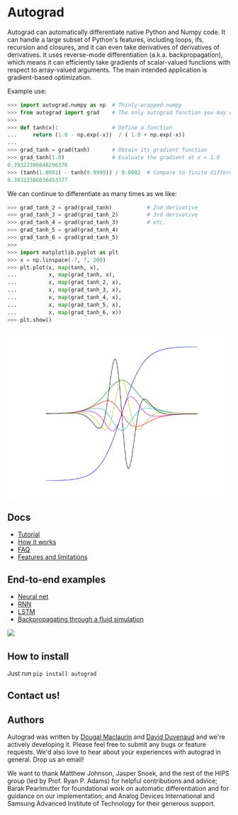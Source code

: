 # Autograd

Autograd can automatically differentiate native Python and Numpy code. It can handle a large subset of Python's features, including loops, ifs, recursion and closures, and it can even take derivatives of derivatives of derivatives. It uses reverse-mode differentiation (a.k.a. backpropagation), which means it can efficiently take gradients of scalar-valued functions with respect to array-valued arguments. The main intended application is gradient-based optimization.

Example use:

```python
>>> import autograd.numpy as np  # Thinly-wrapped numpy
>>> from autograd import grad    # The only autograd function you may ever need
>>>
>>> def tanh(x):                 # Define a function
...     return (1.0 - np.exp(-x))  / ( 1.0 + np.exp(-x))
... 
>>> grad_tanh = grad(tanh)       # Obtain its gradient function
>>> grad_tanh(1.0)               # Evaluate the gradient at x = 1.0
0.39322386648296376
>>> (tanh(1.0001) - tanh(0.9999)) / 0.0002  # Compare to finite differences
0.39322386636453377
```

We can continue to differentiate as many times as we like:

```python
>>> grad_tanh_2 = grad(grad_tanh)           # 2nd derivative
>>> grad_tanh_3 = grad(grad_tanh_2)         # 3rd derivative
>>> grad_tanh_4 = grad(grad_tanh_3)         # etc.
>>> grad_tanh_5 = grad(grad_tanh_4)
>>> grad_tanh_6 = grad(grad_tanh_5)
>>>
>>> import matplotlib.pyplot as plt
>>> x = np.linspace(-7, 7, 200)
>>> plt.plot(x, map(tanh, x),
...          x, map(grad_tanh, x),
...          x, map(grad_tanh_2, x),
...          x, map(grad_tanh_3, x),
...          x, map(grad_tanh_4, x),
...          x, map(grad_tanh_5, x),
...          x, map(grad_tanh_6, x))
>>> plt.show()
```

<img src="examples/tanh.png" width="600">

## Docs

* [Tutorial](docs/tutorial.md)
* [How it works](docs/implementation_explanation.md)
* [FAQ](docs/faq.md)
* [Features and limitations](docs/features_and_limitations.md)

## End-to-end examples

* [Neural net](https://github.com/HIPS/autograd/blob/master/examples/neural_net.py)
* [RNN](https://github.com/HIPS/autograd/blob/master/examples/rnn.py)
* [LSTM](https://github.com/HIPS/autograd/blob/master/examples/lstm.py)
* [Backpropagating through a fluid simulation](https://github.com/HIPS/autograd/blob/master/examples/fluidsim/fluidsim.py)

<img src="https://github.com/HIPS/autograd/blob/master/examples/fluidsim/animated.gif" width="400">

## How to install

Just run `pip install autograd`

## Contact us!

## Authors

Autograd was written by [Dougal Maclaurin](mailto:maclaurin@physics.harvard.edu)
and [David Duvenaud](http://mlg.eng.cam.ac.uk/duvenaud/) and we're actively
developing it. Please feel free to submit any bugs or feature requests.
We'd also love to hear about your experiences with autograd in general.
Drop us an email!

We want to thank Matthew Johnson, Jasper Snoek, and the rest of the HIPS group
(led by Prof. Ryan P. Adams) for helpful contributions and advice; Barak Pearlmutter
for foundational work on automatic differentiation and for guidance on our
implementation; and Analog Devices International and Samsung Advanced Institute
of Technology for their generous support.
